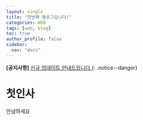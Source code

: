 ```yaml
---
layout: single
title: "첫번째 블로그입니다!"
categories: WEB
tags: [web, blog]
toc: true
author_profile: false
sidebar:
  nav: "docs"
---
```

**[공지사항]** [신규 업데이트 안내드립니다.](https://www.naver.com){: .notice--danger}

# 첫인사
안녕하세요
